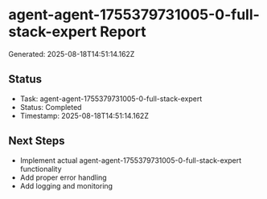 # agent-agent-1755379731005-0-full-stack-expert Report

Generated: 2025-08-18T14:51:14.162Z

## Status
- Task: agent-agent-1755379731005-0-full-stack-expert
- Status: Completed
- Timestamp: 2025-08-18T14:51:14.162Z

## Next Steps
- Implement actual agent-agent-1755379731005-0-full-stack-expert functionality
- Add proper error handling
- Add logging and monitoring
